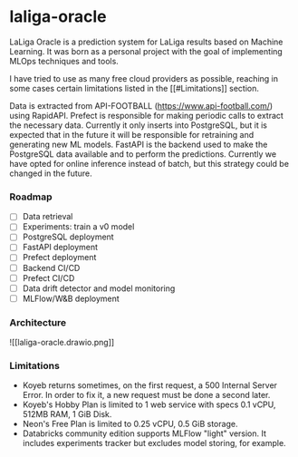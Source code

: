 # laliga-oracle
LaLiga Oracle is a prediction system for LaLiga results based on Machine Learning. It was born as a personal project with the goal of implementing MLOps techniques and tools. 

I have tried to use as many free cloud providers as possible, reaching in some cases certain limitations listed in the [[#Limitations]] section.

Data is extracted from API-FOOTBALL (https://www.api-football.com/) using RapidAPI. Prefect is responsible for making periodic calls to extract the necessary data. Currently it only inserts into PostgreSQL, but it is expected that in the future it will be responsible for retraining and generating new ML models. FastAPI is the backend used to make the PostgreSQL data available and to perform the predictions. Currently we have opted for online inference instead of batch, but this strategy could be changed in the future.


### Roadmap
- [ ] Data retrieval
- [ ] Experiments: train a v0 model
- [ ] PostgreSQL deployment
- [ ] FastAPI deployment
- [ ] Prefect deployment
- [ ] Backend CI/CD
- [ ] Prefect CI/CD
- [ ] Data drift detector and model monitoring
- [ ] MLFlow/W&B deployment

### Architecture

![[laliga-oracle.drawio.png]]

### Limitations
- Koyeb returns sometimes, on the first request, a 500 Internal Server Error. In order to fix it, a new request must be done a second later.
- Koyeb's Hobby Plan is limited to 1 web service with specs 0.1 vCPU, 512MB RAM, 1 GiB Disk.
- Neon's Free Plan is limited to 0.25 vCPU, 0.5 GiB storage.
- Databricks community edition supports MLFlow "light" version. It includes experiments tracker but excludes model storing, for example.